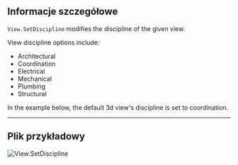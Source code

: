 ## Informacje szczegółowe
`View.SetDiscipline` modifies the discipline of the given view.

View discipline options include:
- Architectural
- Coordination
- Electrical
- Mechanical
- Plumbing
- Structural

In the example below, the default 3d view's discipline is set to coordination.
___
## Plik przykładowy

![View.SetDiscipline](./Revit.Elements.Views.View.SetDiscipline_img.jpg)
